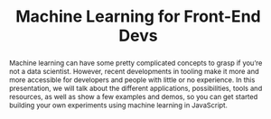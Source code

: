 ---
title: "Machine Learning for Front-End Devs"
speaker: Charlie Gerard
event: CascadiaJS 2019
tags: ["machine learning"]
abstract: "Machine learning can have some pretty complicated concepts to grasp if you’re not a data scientist. However, recent developments in tooling make it more and more accessible for developers and people with little or no experience. In this presentation, we will talk about the different applications, possibilities, tools and resources, as well as show a few examples and demos, so you can get started building your own experiments using machine learning in JavaScript."
ytId: xB8lkqxQluw
layout: talk
---